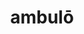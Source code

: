---
title: ambulō
meaning: to walk
ch: [two, mt, mt1thru4, ss, ss1]
pos: verb
inf: ambulāre
secondppstem: ambul
infend: āre
thirdpp: ambulāvī
fourthpp: ambulatus
conjugation: first
derivatives: amble, ambulatory
six: y
---